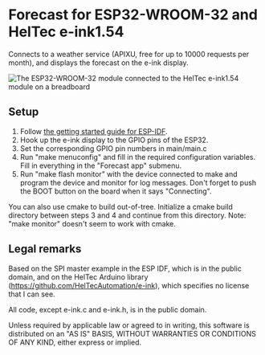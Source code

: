 # Forecast for ESP32-WROOM-32 and HelTec e-ink1.54

Connects to a weather service (APIXU, free for up to 10000 requests per month),
and displays the forecast on the e-ink display.

![The ESP32-WROOM-32 module connected to the HelTec e-ink1.54 module on a breadboard](https://user-images.githubusercontent.com/51078/55734599-1f2ce500-5a20-11e9-8456-ad8c125d6106.jpg "Forecast test setup")

## Setup

1. Follow [the getting started guide for ESP-IDF](https://docs.espressif.com/projects/esp-idf/en/latest/get-started/get-started-devkitc.html).
2. Hook up the e-ink display to the GPIO pins of the ESP32.
3. Set the corresponding GPIO pin numbers in main/main.c
4. Run "make menuconfig" and fill in the required configuration variables.
   Fill in everything in the "Forecast app" submenu.
5. Run "make flash monitor" with the device connected to make and
   program the device and monitor for log messages. Don't forget to push
   the BOOT button on the board when it says "Connecting".

You can also use cmake to build out-of-tree. Initialize a cmake build
directory between steps 3 and 4 and continue from this
directory. Note: "make monitor" doesn't seem to work with cmake.

## Legal remarks

Based on the SPI master example in the ESP IDF, which is in the public domain,
and on the HelTec Arduino library (https://github.com/HelTecAutomation/e-ink),
which specifies no license that I can see.

All code, except e-ink.c and e-ink.h, is in the public domain.

Unless required by applicable law or agreed to in writing, this
software is distributed on an "AS IS" BASIS, WITHOUT WARRANTIES OR
CONDITIONS OF ANY KIND, either express or implied.

   
